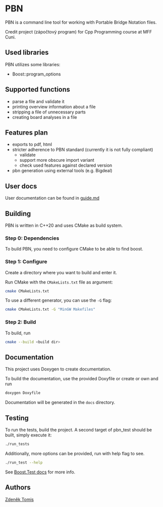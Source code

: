 # PBN

PBN is a command line tool for working with Portable Bridge Notation files. 

Credit project (zápočtový program) for Cpp Programming course at MFF Cuni.

## Used libraries

PBN utilizes some libraries:

- Boost::program_options

## Supported functions

- parse a file and validate it 
- printing overview information about a file
- stripping a file of unnecessary parts
- creating board analyses in a file

## Features plan

- exports to pdf, html
- stricter adherence to PBN standard (currently it is not fully compliant)
  - validate
  - support more obscure import variant
  - check used features against declared version
- pbn generation using external tools (e.g. Bigdeal)

## User docs

User documentation can be found in [guide.md](guide.md)

## Building

PBN is written in C++20 and uses CMake as build system.

### Step 0: Dependencies

To build PBN, you need to configure CMake to be able to find boost.

### Step 1: Configure

Create a directory where you want to build and enter it.

Run CMake with the `CMakeLists.txt` file as argument:

```bash
cmake CMakeLists.txt
```

To use a different generator, you can use the `-G` flag:

```bash
cmake CMakeLists.txt -G "MinGW Makefiles"
```

### Step 2: Build

To build, run

```bash
cmake --build <build dir>
```

## Documentation

This project uses Doxygen to create documentation.

To build the documentation, use the provided Doxyfile or create or own and run

```bash
doxygen Doxyfile
```

Documentation will be generated in the `docs` directory.

## Testing

To run the tests, build the project. A second target of pbn_test should be built, simply execute it:

```bash
./run_tests
```

Additionally, more options can be provided, run with help flag to see.

```bash
./run_test --help
```

See [Boost.Test docs](https://www.boost.org/doc/libs/1_80_0/libs/test/doc/html/index.html) for more info.

## Authors

[Zdeněk Tomis](https://zdenektomis.eu)
